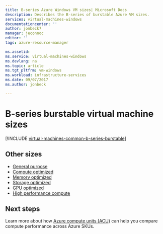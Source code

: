```yaml
---
title: B-series Azure Windows VM sizes| Microsoft Docs
description: Describes the B-series of burstable Azure VM sizes.
services: virtual-machines-windows
documentationcenter: ''
author: jonbeck7
manager: jeconnoc
editor: ''
tags: azure-resource-manager

ms.assetid: 
ms.service: virtual-machines-windows
ms.devlang: na
ms.topic: article
ms.tgt_pltfrm: vm-windows
ms.workload: infrastructure-services
ms.date: 09/07/2017
ms.author: jonbeck

---
```


# B-series burstable virtual machine sizes

[!INCLUDE [virtual-machines-common-b-series-burstable](../../../includes/virtual-machines-common-b-series-burstable.md)]


## Other sizes
- [General purpose](sizes-general.md)
- [Compute optimized](sizes-compute.md)
- [Memory optimized](../virtual-machines-windows-sizes-memory.md)
- [Storage optimized](../virtual-machines-windows-sizes-storage.md)
- [GPU optimized](sizes-gpu.md)
- [High performance compute](sizes-hpc.md)

## Next steps
Learn more about how [Azure compute units (ACU)](acu.md) can help you compare compute performance across Azure SKUs.
